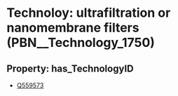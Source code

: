 # Technoloy: __ultrafiltration or nanomembrane filters__ (PBN__Technology_1750)

## Property: has_TechnologyID

* [Q559573](Q559573)

